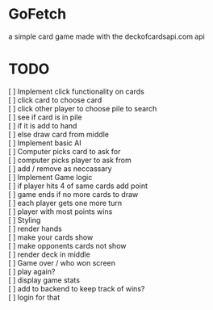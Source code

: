 # GoFetch
a simple card game made with the deckofcardsapi.com api


# TODO
[ ] Implement click functionality on cards    
	[ ] click card to choose card      
	[ ] click other player to choose pile to search     
	[ ] see if card is in pile     
		[ ] if it is add to hand     
		[ ] else draw card from middle     
[ ] Implement basic AI     
	[ ] Computer picks card to ask for     
	[ ] computer picks player to ask from     
	[ ] add / remove as neccassary     
[ ] Implement Game logic     
	[ ] if player hits 4 of same cards add point     
	[ ] game ends if no more cards to draw      
		[ ] each player gets one more turn     
		[ ] player with most points wins    
[ ] Styling     
	[ ] render hands     
		[ ] make your cards show     
		[ ] make opponents cards not show     
	[ ] render deck in middle     
[ ] Game over / who won screen    
	[ ] play again?     
	[ ] display game stats     
	[ ] add to backend to keep track of wins?    
		[ ] login for that      
